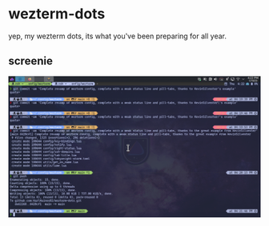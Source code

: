 # wezterm-dots
yep, my wezterm dots, its what you've been preparing for all year.
## screenie
![A screenshot of my wezterm running on EOS](screenie.png)
